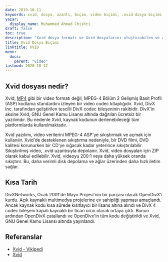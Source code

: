 ```yaml
---
date: 2019-10-11
keywords: xvid, dosya, uzantı, biçim, video biçimi, .xvid dosya biçimi, xvid dosya biçimi, .xvid uzantısı, xvid uzantısı, xvid dosyası nasıl açılır
yazar:
  display_name: Muhammad Ahmad Chishti
draft: false
toc: true
description: "Xvid dosya formatı ve Xvid dosyalarını oluşturabilen ve açabilen API'ler hakkında bilgi edinin"
title: Xvid Dosya Biçimi
linktitle: XVID
menu:
  docs:
    parent: "video"
lastmod: 2020-18-12
---
```


## Xvid dosyası nedir? ##

Xvid, [MP4](/tr/video/mp4/) gibi bir video formatı değil, MPEG-4 Bölüm 2 Gelişmiş Basit Profil (ASP) kodlama standardını izleyen bir video codec kitaplığıdır. Xvid, DivX Inc. tarafından geliştirilen tescilli DivX codec bileşeninin rakibidir. DivX'in aksine Xvid, GNU Genel Kamu Lisansı altında dağıtılan ücretsiz bir yazılımdır. Bu nedenle Xvid, kaynak kodunun derlenebileceği tüm platformlarda kullanılmaktadır.

Xvid yazılımı, video verilerini MPEG-4 ASP'ye sıkıştırmak ve açmak için kullanılır. Xvid'de desteklenen sıkıştırma nedeniyle, bir DVD filmi, DVD kalitesi korunurken bir CD'ye sığacak kadar yeterince sıkıştırılabilir. Sıkıştırılmış video, .xvid uzantısıyla depolanır. Xvid, video dosyaları için ZIP olarak kabul edilebilir. Xvid, videoyu 200:1 veya daha yüksek oranda sıkıştırır. Bu, daha verimli disk depolama ve ağlar üzerinden daha hızlı iletim sağlar.

## Kısa Tarih ##

DivXNetworks, Ocak 2001'de Mayo Projesi'nin bir parçası olarak OpenDivX'i kurdu. Açık kaynaklı multimedya projelerine ev sahipliği yapması amaçlandı. Ancak kaynak kodu kısa sürede kısıtlayıcı bir lisans altına alındı ve DivX 4 codec bileşeni kapalı kaynaklı bir ticari ürün olarak ortaya çıktı. Bunun ardından OpenDivX çatallandı ve OpenDivx'in tüm kodu değiştirildi ve Xvid, GNU Genel Kamu Lisansı altında yayınlandı.

## Referanslar ##

- [Xvid - Vikipedi](https://en.wikipedia.org/wiki/Xvid)
- [Xvid](https://www.xvid.com/)
